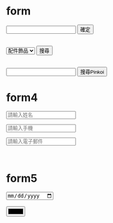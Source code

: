 # form
<form action="https://www.pinkoi.com/browse?"medthod="GET">
<input type="text"name="category">
<input type="submit"value="確定">
</form>


<br>
<form action="https://www.pinkoi.com/browse?"medthod="GET">
<select name="category">
<option value="2">配件飾品</option>
<option value="5">居家生活</option>
<option value="1">包包提袋</option>
<option value="0">衣著良品</option>
<option value="3">文具卡片</option>
<option value="10">品味美食</option>
</select>
<input type="submit"value="搜尋">
</form>


<br>
<form action="https://www.pinkoi.com/browse?"medthod="GET">
<input type="text"name="cat"value="">
<input type="submit"value="搜尋Pinkoi">
</form>

<h1>form4</h1>

<form action=""method="get">
<input type="text"name="username"placeholder="請輸入姓名"></p>
<input type="tel" name="tel"placeholder="請輸入手機"></p>
<input type="email" name="email"placeholder="請輸入電子郵件"></p>


</form>

<br>
<h1>form5</h1>

<form action=""
method="get">
<input type="date"name="date"</p>
<br>
<br>
<input type="color"name="color"></p>

</form>
